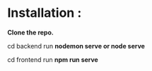 
# Installation :


**Clone the repo.**

cd backend run **nodemon serve or node serve**

cd frontend run **npm run serve**